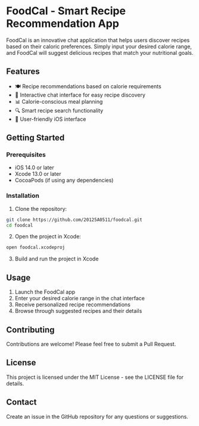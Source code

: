 # FoodCal - Smart Recipe Recommendation App

FoodCal is an innovative chat application that helps users discover recipes based on their caloric preferences. Simply input your desired calorie range, and FoodCal will suggest delicious recipes that match your nutritional goals.

## Features

- 🍽️ Recipe recommendations based on calorie requirements
- 💬 Interactive chat interface for easy recipe discovery
- 📊 Calorie-conscious meal planning
- 🔍 Smart recipe search functionality
- 📱 User-friendly iOS interface

## Getting Started

### Prerequisites

- iOS 14.0 or later
- Xcode 13.0 or later
- CocoaPods (if using any dependencies)

### Installation

1. Clone the repository:
```bash
git clone https://github.com/20125A0511/foodcal.git
cd foodcal
```

2. Open the project in Xcode:
```bash
open foodcal.xcodeproj
```

3. Build and run the project in Xcode

## Usage

1. Launch the FoodCal app
2. Enter your desired calorie range in the chat interface
3. Receive personalized recipe recommendations
4. Browse through suggested recipes and their details

## Contributing

Contributions are welcome! Please feel free to submit a Pull Request.

## License

This project is licensed under the MIT License - see the LICENSE file for details.

## Contact

Create an issue in the GitHub repository for any questions or suggestions. 
